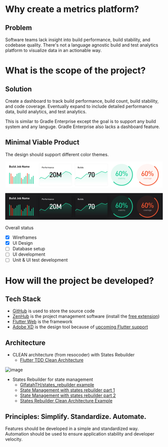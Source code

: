 # Why create a metrics platform?

## Problem

Software teams lack insight into build performance, build stability, and codebase quality. There's not a language agnostic build and test analytics platform to visualize data in an actionable way.

# What is the scope of the project?

## Solution

Create a dashboard to track build performance, build count, build stability, and code coverage. Eventually expand to include detailed performance data, build analytics, and test analytics.

This is similar to Gradle Enterprise except the goal is to support any build system and any languge. Gradle Enterprise also lacks a dashboard feature.

## Minimal Viable Product

The design should support different color themes.

![](../design/light_theme/design.png)

![](../design/black_theme/design.png)

Overall status

- [x] Wireframes
- [x] UI Design
- [ ] Database setup
- [ ] UI development
- [ ] Unit & UI test development

# How will the project be developed?

## Tech Stack

- [GitHub](https://github.com/software-platform/metrics) is used to store the source code
- [ZenHub](https://www.zenhub.com/) is the project management software (install the [free extension](https://www.zenhub.com/extension))
- [Flutter Web](https://flutter.dev/web) is the framework
- [Adobe XD](https://www.adobe.com/products/xd.html) is the design tool because of [upcoming Flutter support](https://theblog.adobe.com/xd-flutter-plugin-generate-dart-code-design-elements/)

## Architecture

- CLEAN architecture (from resocoder) with States Rebuilder
  - [Flutter TDD Clean Architecture](https://resocoder.com/2019/08/27/flutter-tdd-clean-architecture-course-1-explanation-project-structure/)

![image](https://user-images.githubusercontent.com/1173057/72225104-593e9080-3536-11ea-89a4-9650cac25340.png)

- States Rebuilder for state management
  - [GIfatahTH/states_rebuilder example](https://github.com/GIfatahTH/states_rebuilder/tree/master/example)
  - [State Management with states rebuilder part 1](https://medium.com/flutter-community/state-management-gymnastics-using-states-rebuilder-part-1-3ba3a6abf9c7)
  - [State Management with states rebuilder part 2](https://medium.com/flutter-community/state-management-gymnastics-using-states-rebuilder-part-2-a7fa0dd7dc51)
  - [States Rebuilder Clean Architecture Example](https://github.com/GIfatahTH/states-rebuilder-examples/tree/master/007-clean_architecture_dane_mackier_app)

## Principles: Simplify. Standardize. Automate.

Features should be developed in a simple and standardized way. Automation should be used to ensure application stability and developer velocity.

